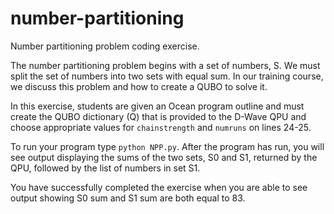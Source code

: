 # number-partitioning
Number partitioning problem coding exercise.

The number partitioning problem begins with a set of numbers, S.  We must split the set of numbers into two sets with equal sum.  In our training course, we discuss this problem and how to create a QUBO to solve it.

In this exercise, students are given an Ocean program outline and must create the QUBO dictionary (Q) that is provided to the D-Wave QPU and choose appropriate values for `chainstrength` and `numruns` on lines 24-25.

To run your program type `python NPP.py`.  After the program has run, you will see output displaying the sums of the two sets, S0 and S1, returned by the QPU, followed by the list of numbers in set S1.  

You have successfully completed the exercise when you are able to see output showing S0 sum and S1 sum are both equal to 83.
